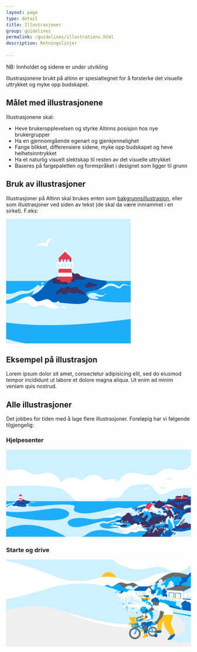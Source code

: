 ```yaml
---
layout: page
type: detail
title: Illustrasjoner
group: guidelines
permalink: /guidelines/illustrations.html
description: Retningslinjer

---
```


<div id="alert-no-arrow" class="a-message a-message-error a-message--arrow-off a-message--fullwidth mb-2 a-py-minus-1">
  NB: Innholdet og sidene er under utvikling
</div>

<p class="a-leadText a-fontBold">Illustrasjonene brukt på altinn er spesialtegnet for å forsterke det visuelle uttrykket og myke opp budskapet.</p>

## Målet med illustrasjonene
Illustrasjonene skal:
- Heve brukeropplevelsen og styrke Altinns posisjon hos nye brukergrupper
- Ha en gjennomgående egenart og gjenkjennelighet
- Fange blikket, differensiere sidene, myke opp budskapet og heve helhetsinntrykket
- Ha et naturlig visuelt slektskap til resten av det visuelle uttrykket
- Baseres på fargepaletten og formspråket i designet som ligger til grunn

## Bruk av illustrasjoner
Illustrasjoner på Altinn skal brukes enten som [bakgrunnsillustrasjon](../komponenter/bilder-og-media/bakgrunnsillustrasjon.html), eller som illustrasjoner ved siden av tekst (de skal da være innrammet i en sirkel). F.eks:

<div class="a-card a-cardImage mt-3 mb-5">
  <img src="../images/temp-placeholder.svg" alt="Illustrasjon">

  <div class="a-cardImage-text">
    <h2>Eksempel på illustrasjon</h2>
    <p>Lorem ipsum dolor sit amet, consectetur adipisicing elit, sed do eiusmod tempor incididunt ut labore et dolore magna aliqua. Ut enim ad minim veniam quis nostrud. </p>
  </div>
</div>

## Alle illustrasjoner
Det jobbes for tiden med å lage flere illustrasjoner. Foreløpig har vi følgende tilgjengelig:

### Hjelpesenter
![Illustrasjon for Hjelpesidene](../images/header-bg-help.svg)


### Starte og drive
![Illustrasjon for Starte og drive](../images/header-bg-starteogdrive.svg)
